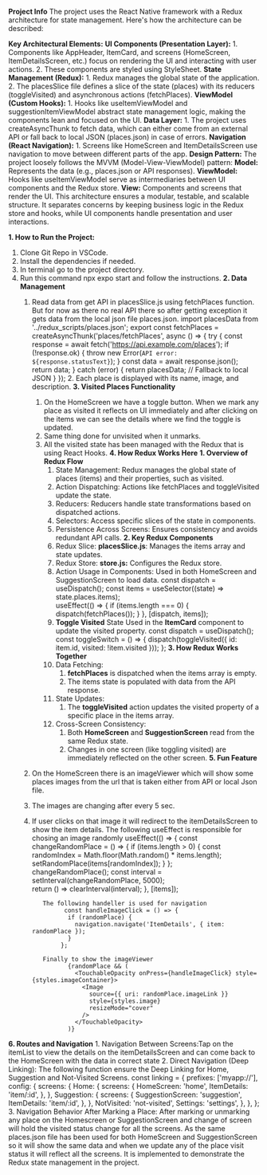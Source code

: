 **Project Info**
The project uses the React Native framework with a Redux architecture for state management. Here's how the architecture can be described:

**Key Architectural Elements:**
  **UI Components (Presentation Layer):**
      1. Components like AppHeader, ItemCard, and screens (HomeScreen, ItemDetailsScreen, etc.) focus on rendering the UI and interacting with user actions.
      2. These components are styled using StyleSheet.
  **State Management (Redux):**
      1. Redux manages the global state of the application.
      2. The placesSlice file defines a slice of the state (places) with its reducers (toggleVisited) and asynchronous actions (fetchPlaces).
  **ViewModel (Custom Hooks):**
      1. Hooks like useItemViewModel and suggestionItemViewModel abstract state management logic, making the components lean and focused on the UI.
  **Data Layer:**
      1. The project uses createAsyncThunk to fetch data, which can either come from an external API or fall back to local JSON (places.json) in case of errors.
  **Navigation (React Navigation):**
      1. Screens like HomeScreen and ItemDetailsScreen use navigation to move between different parts of the app.
  **Design Pattern:**
      The project loosely follows the MVVM (Model-View-ViewModel) pattern:
        **Model:** Represents the data (e.g., places.json or API responses).
        **ViewModel:** Hooks like useItemViewModel serve as intermediaries between UI components and the Redux store.
        **View:** Components and screens that render the UI.
This architecture ensures a modular, testable, and scalable structure. It separates concerns by keeping business logic in the Redux store and hooks, while UI components handle presentation and user interactions.


**1. How to Run the Project:**
  1. Clone Git Repo in VSCode.
  2. Install the dependencies if needed.
  3. In terminal go to the project directory.
  4. Run this command npx expo start and follow the instructions.
**2. Data Management**
     1. Read data from get API in placesSlice.js using fetchPlaces function. But for now as there no real API there so after getting exception it gets data from the local json file places.json.
          import placesData from '../redux_scripts/places.json';
          export const fetchPlaces = createAsyncThunk('places/fetchPlaces', async () => {
              try {
                const response = await fetch('https://api.example.com/places');
                if (!response.ok) {
                  throw new Error(`API error: ${response.statusText}`);
                }
                const data = await response.json();
                return data;
              } catch (error) {
                return placesData; // Fallback to local JSON
              }
            });
        2. Each place is displayed with its name, image, and description.
**3. Visited Places Functionality**
        1. On the HomeScreen we have a toggle button. When we mark any place as visited it reflects on UI immediately and after clicking on the items we can see the details where we find the toggle is updated.
        2. Same thing done for unvisited when it unmarks.
        3. All the visited state has been managed with the Redux that is using React Hooks.
**4. How Redux Works Here**
      **1. Overview of Redux Flow**
           1. State Management: Redux manages the global state of places (items) and their properties, such as visited.
           2. Action Dispatching: Actions like fetchPlaces and toggleVisited update the state.
           3. Reducers: Reducers handle state transformations based on dispatched actions.
           4. Selectors: Access specific slices of the state in components.
           5. Persistence Across Screens: Ensures consistency and avoids redundant API calls.
      **2. Key Redux Components**
           1. Redux Slice: **placesSlice.js**: Manages the items array and state updates.
           2. Redux Store: **store.js:** Configures the Redux store.
           3. Action Usage in Components: Used in both HomeScreen and SuggestionScreen to load data.
                      const dispatch = useDispatch();
                      const items = useSelector((state) => state.places.items);                    
                      useEffect(() => {
                        if (items.length === 0) {
                          dispatch(fetchPlaces());
                        }
                      }, [dispatch, items]);
            4. **Toggle Visited** State Used in the **ItemCard** component to update the visited property.
                     const dispatch = useDispatch();
                     const toggleSwitch = () => {
                       dispatch(toggleVisited({ id: item.id, visited: !item.visited }));
                     };
      **3. How Redux Works Together**
            1. Data Fetching:
               1. **fetchPlaces** is dispatched when the items array is empty.
               2. The items state is populated with data from the API response.
            2. State Updates:
               1. The **toggleVisited** action updates the visited property of a specific place in the items array.
            3. Cross-Screen Consistency:
               1. Both **HomeScreen** and **SuggestionScreen** read from the same Redux state.
               2. Changes in one screen (like toggling visited) are immediately reflected on the other screen.
**5. Fun Feature**
     1. On the HomeScreen there is an imageViewer which will show some places images from the url that is taken either from API or local Json file.
     2. The images are changing after every 5 sec.
     3. If user clicks on that image it will redirect to the itemDetailsScreen to show the item details.
               The following useEffect is responsible for chosing an image randomly
                    useEffect(() => {
                      const changeRandomPlace = () => {
                        if (items.length > 0) {
                          const randomIndex = Math.floor(Math.random() * items.length);
                          setRandomPlace(items[randomIndex]);
                        }
                      };                  
                      changeRandomPlace();
                      const interval = setInterval(changeRandomPlace, 5000);                  
                      return () => clearInterval(interval);
                    }, [items]);
             
               The following handeller is used for navigation
                     const handleImageClick = () => {
                      if (randomPlace) {
                        navigation.navigate('ItemDetails', { item: randomPlace });
                      }
                    };
             
               Finally to show the imageViewer
                      {randomPlace && (
                        <TouchableOpacity onPress={handleImageClick} style={styles.imageContainer}>
                          <Image
                            source={{ uri: randomPlace.imageLink }}
                            style={styles.image}
                            resizeMode="cover"
                          />
                        </TouchableOpacity>
                      )}
**6. Routes and Navigation**
      1. Navigation Between Screens:Tap on the itemList to view the details on the itemDetailsScreen and can come back to the HomeScreen with the data in correct state
      2. Direct Navigation (Deep Linking): The following function ensure the Deep Linking for Home, Suggestion and Not-Visited Screens.
                const linking = {
                  prefixes: ['myapp://'],
                  config: {
                    screens: {
                      Home: {
                        screens: {
                          HomeScreen: 'home',
                          ItemDetails: 'item/:id',
                        },
                      },
                      Suggestion: {
                        screens: {
                          SuggestionScreen: 'suggestion',
                          ItemDetails: 'item/:id',
                        },
                      },
                      NotVisited: 'not-visited',
                      Settings: 'settings',
                    },
                  },
                };
      3. Navigation Behavior After Marking a Place: After marking or unmarking any place on the Homescreen or SuggestionScreen and change of screen will hold the visited status change for all the screens.
         As the same places.json file has been used for both HomeScreen and SuggestionScreen so it will show the same data and when we update any of the place visit status it will reflect all the screens.
         It is implemented to demonstrate the Redux state management in the project.
        

    
